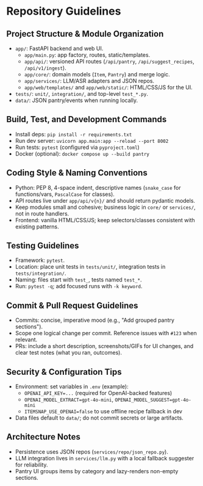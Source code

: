 # Repository Guidelines

## Project Structure & Module Organization
- `app/`: FastAPI backend and web UI.
  - `app/main.py`: app factory, routes, static/templates.
  - `app/api/`: versioned API routes (`/api/pantry`, `/api/suggest_recipes`, `/api/v1/ingest`).
  - `app/core/`: domain models (`Item`, `Pantry`) and merge logic.
  - `app/services/`: LLM/ASR adapters and JSON repos.
  - `app/web/templates/` and `app/web/static/`: HTML/CSS/JS for the UI.
- `tests/`: `unit/`, `integration/`, and top-level `test_*.py`.
- `data/`: JSON pantry/events when running locally.

## Build, Test, and Development Commands
- Install deps: `pip install -r requirements.txt`
- Run dev server: `uvicorn app.main:app --reload --port 8002`
- Run tests: `pytest` (configured via `pyproject.toml`)
- Docker (optional): `docker compose up --build pantry`

## Coding Style & Naming Conventions
- Python: PEP 8, 4-space indent, descriptive names (`snake_case` for functions/vars, `PascalCase` for classes).
- API routes live under `app/api/v{n}/` and should return pydantic models.
- Keep modules small and cohesive; business logic in `core/` or `services/`, not in route handlers.
- Frontend: vanilla HTML/CSS/JS; keep selectors/classes consistent with existing patterns.

## Testing Guidelines
- Framework: `pytest`.
- Location: place unit tests in `tests/unit/`, integration tests in `tests/integration/`.
- Naming: files start with `test_`, tests named `test_*`.
- Run: `pytest -q`; add focused runs with `-k keyword`.

## Commit & Pull Request Guidelines
- Commits: concise, imperative mood (e.g., "Add grouped pantry sections").
- Scope one logical change per commit. Reference issues with `#123` when relevant.
- PRs: include a short description, screenshots/GIFs for UI changes, and clear test notes (what you ran, outcomes).

## Security & Configuration Tips
- Environment: set variables in `.env` (example):
  - `OPENAI_API_KEY=...` (required for OpenAI-backed features)
  - `OPENAI_MODEL_EXTRACT=gpt-4o-mini`, `OPENAI_MODEL_SUGGEST=gpt-4o-mini`
  - `ITEMSNAP_USE_OPENAI=false` to use offline recipe fallback in dev
- Data files default to `data/`; do not commit secrets or large artifacts.

## Architecture Notes
- Persistence uses JSON repos (`services/repo/json_repo.py`).
- LLM integration lives in `services/llm.py` with a local fallback suggester for reliability.
- Pantry UI groups items by category and lazy-renders non-empty sections.
